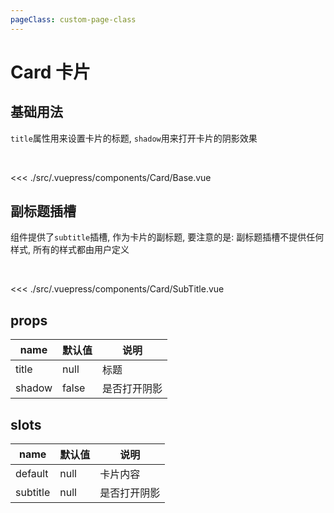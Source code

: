 ```yaml
---
pageClass: custom-page-class
---
```


# Card 卡片

## 基础用法

`title`属性用来设置卡片的标题, `shadow`用来打开卡片的阴影效果

<br/>
<Card-Base/>

<<< ./src/.vuepress/components/Card/Base.vue

## 副标题插槽

组件提供了`subtitle`插槽, 作为卡片的副标题, 要注意的是: 副标题插槽不提供任何样式, 所有的样式都由用户定义

<br/>

<Card-SubTitle/>

<<< ./src/.vuepress/components/Card/SubTitle.vue

## props

| name   | 默认值 | 说明         |
| ------ | ------ | ------------ |
| title  | null   | 标题         |
| shadow | false  | 是否打开阴影 |

## slots

| name     | 默认值 | 说明         |
| -------- | ------ | ------------ |
| default  | null   | 卡片内容     |
| subtitle | null   | 是否打开阴影 |

